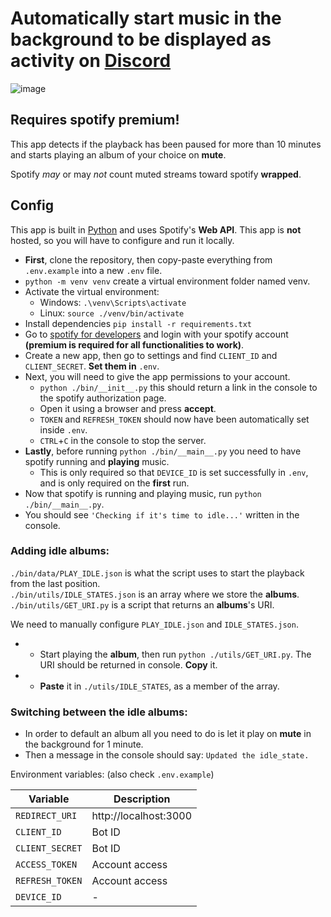 # Automatically start music in the background to be displayed as activity on [Discord](https://discord.com/)

![image](https://github.com/rVladq/spotify_idle_play/assets/142915917/966499ef-886f-4fde-8aea-a5938daa9d6e)

## Requires **spotify premium**!

    

This app detects if the playback has been paused for more than 10 minutes and starts playing an album of your choice on **mute**. 

Spotify *may* or may *not* count muted streams toward spotify **wrapped**.

## Config

This app is built in [Python](https://www.python.org/) and uses  Spotify's **Web API**. This app is **not** hosted, so you will have to configure and run it locally.
- **First**, clone the repository, then copy-paste everything from `.env.example` into a new `.env` file.
- `python -m venv venv` create a virtual environment folder named venv.
- Activate the virtual environment:
  - Windows: `.\venv\Scripts\activate`
  - Linux: `source ./venv/bin/activate`
- Install dependencies `pip install -r requirements.txt`
- Go to [spotify for developers](https://developer.spotify.com/) and login with your spotify account **(premium is required for all functionalities to work)**.
- Create a new app, then go to settings and find `CLIENT_ID` and `CLIENT_SECRET`. **Set them in** `.env`.
- Next, you will need to give the app permissions to your account.
  - `python ./bin/__init__.py` this should return a link in the console to the spotify authorization page.  
  - Open it using a browser and press **accept**.
  - `TOKEN` and `REFRESH_TOKEN` should now have been automatically set inside `.env`.
  - `CTRL`+`C` in the console to stop the server.
- **Lastly**, before running `python ./bin/__main__.py` you need to have spotify running and **playing** music.
  - This is only required so that `DEVICE_ID` is set successfully in `.env`, and is only required on the **first** run.
- Now that spotify is running and playing music, run `python ./bin/__main__.py`.
- You should see `'Checking if it's time to idle...'` written in the console.

### Adding idle albums:
`./bin/data/PLAY_IDLE.json` is what the script uses to start the playback from the last position.  
`./bin/utils/IDLE_STATES.json` is an array where we store the **albums**.
`./bin/utils/GET_URI.py` is a script that returns an **albums**'s URI.

We need to manually configure `PLAY_IDLE.json` and `IDLE_STATES.json`.  

  - - Start playing the **album**, then run `python ./utils/GET_URI.py`. The URI should be returned in console. **Copy** it.
  - - **Paste** it in `./utils/IDLE_STATES`, as a member of the array. 
 
### Switching between the idle albums: 
- In order to default an album all you need to do is let it play on **mute** in the background for 1 minute. 
- Then a message in the console should say: `Updated the idle_state.` 

Environment variables: (also check `.env.example`)

| Variable               | Description                        |
|------------------------|------------------------------------|
| `REDIRECT_URI`                | http://localhost:3000       |
| `CLIENT_ID`                | Bot ID                      |
| `CLIENT_SECRET`                | Bot ID                  |
| `ACCESS_TOKEN`                | Account access                   |
| `REFRESH_TOKEN`            | Account access                  |
| `DEVICE_ID`             | -                         |
